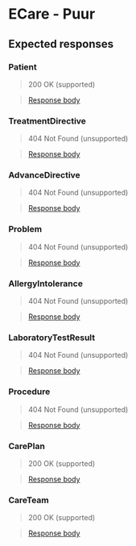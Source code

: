 # ECare - Puur

## Expected responses

### Patient
> 200 OK (supported)

> [Response body](../ECare%20-%20Puur/Patient.json)

### TreatmentDirective
> 404 Not Found (unsupported)

> [Response body](../ECare%20-%20Puur/TreatmentDirective.json)

### AdvanceDirective
> 404 Not Found (unsupported)

> [Response body](../ECare%20-%20Puur/AdvanceDirective.json)

### Problem
> 404 Not Found (unsupported)

> [Response body](../ECare%20-%20Puur/Problem.json)

### AllergyIntolerance
> 404 Not Found (unsupported)

> [Response body](../ECare%20-%20Puur/AllergyIntolerance.json)

### LaboratoryTestResult
> 404 Not Found (unsupported)

> [Response body](../ECare%20-%20Puur/LaboratoryTestResult.json)

### Procedure
> 404 Not Found (unsupported)

> [Response body](../ECare%20-%20Puur/Procedure.json)

### CarePlan
> 200 OK (supported)

> [Response body](../ECare%20-%20Puur/CarePlan.json)

### CareTeam
> 200 OK (supported)

> [Response body](../ECare%20-%20Puur/CareTeam.json)





